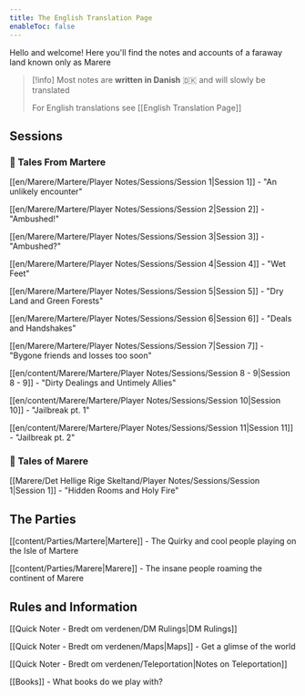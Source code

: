```yaml
---
title: The English Translation Page
enableToc: false
---
```

Hello and welcome!
Here you'll find the notes and accounts of a faraway land known only as Marere

> [!info]
> Most notes are **written in Danish** 🇩🇰 and will slowly be translated
> 
> For English translations see [[English Translation Page]]
## Sessions
### 🌱 Tales From Martere
[[en/Marere/Martere/Player Notes/Sessions/Session 1|Session 1]] - "An unlikely encounter"

[[en/Marere/Martere/Player Notes/Sessions/Session 2|Session 2]] - "Ambushed!"

[[en/Marere/Martere/Player Notes/Sessions/Session 3|Session 3]] - "Ambushed?"

[[en/Marere/Martere/Player Notes/Sessions/Session 4|Session 4]] - "Wet Feet"

[[en/Marere/Martere/Player Notes/Sessions/Session 5|Session 5]] - "Dry Land and Green Forests"

[[en/Marere/Martere/Player Notes/Sessions/Session 6|Session 6]] - "Deals and Handshakes"

[[en/Marere/Martere/Player Notes/Sessions/Session 7|Session 7]] - "Bygone friends and losses too soon"

[[en/content/Marere/Martere/Player Notes/Sessions/Session 8 - 9|Session 8 - 9]] - "Dirty Dealings and Untimely Allies"

[[en/content/Marere/Martere/Player Notes/Sessions/Session 10|Session 10]] - "Jailbreak pt. 1"

[[en/content/Marere/Martere/Player Notes/Sessions/Session 11|Session 11]] - "Jailbreak pt. 2"

### 🌱 Tales of Marere
[[Marere/Det Hellige Rige Skeltand/Player Notes/Sessions/Session 1|Session 1]] - "Hidden Rooms and Holy Fire"

## The Parties
[[content/Parties/Martere|Martere]] - The Quirky and cool people playing on the Isle of Martere

[[content/Parties/Marere|Marere]] - The insane people roaming the continent of Marere

## Rules and Information
[[Quick Noter - Bredt om verdenen/DM Rulings|DM Rulings]]

[[Quick Noter - Bredt om verdenen/Maps|Maps]] - Get a glimse of the world

[[Quick Noter - Bredt om verdenen/Teleportation|Notes on Teleportation]]

[[Books]] - What books do we play with?
